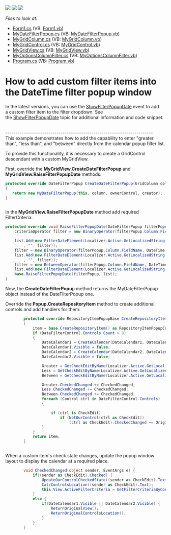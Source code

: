 <!-- default badges list -->
![](https://img.shields.io/endpoint?url=https://codecentral.devexpress.com/api/v1/VersionRange/128625307/17.1.5%2B)
[![](https://img.shields.io/badge/Open_in_DevExpress_Support_Center-FF7200?style=flat-square&logo=DevExpress&logoColor=white)](https://supportcenter.devexpress.com/ticket/details/E4265)
[![](https://img.shields.io/badge/📖_How_to_use_DevExpress_Examples-e9f6fc?style=flat-square)](https://docs.devexpress.com/GeneralInformation/403183)
<!-- default badges end -->
<!-- default file list -->
*Files to look at*:

* [Form1.cs](./CS/RangeDate/Form1.cs) (VB: [Form1.vb](./VB/RangeDate/Form1.vb))
* [MyDateFilterPopup.cs](./CS/RangeDate/MyGridControl/MyDateFilterPopup.cs) (VB: [MyDateFilterPopup.vb](./VB/RangeDate/MyGridControl/MyDateFilterPopup.vb))
* [MyGridColumn.cs](./CS/RangeDate/MyGridControl/MyGridColumn.cs) (VB: [MyGridColumn.vb](./VB/RangeDate/MyGridControl/MyGridColumn.vb))
* [MyGridControl.cs](./CS/RangeDate/MyGridControl/MyGridControl.cs) (VB: [MyGridControl.vb](./VB/RangeDate/MyGridControl/MyGridControl.vb))
* [MyGridView.cs](./CS/RangeDate/MyGridControl/MyGridView.cs) (VB: [MyGridView.vb](./VB/RangeDate/MyGridControl/MyGridView.vb))
* [MyOptionsColumnFilter.cs](./CS/RangeDate/MyGridControl/MyOptionsColumnFilter.cs) (VB: [MyOptionsColumnFilter.vb](./VB/RangeDate/MyGridControl/MyOptionsColumnFilter.vb))
* [Program.cs](./CS/RangeDate/Program.cs) (VB: [Program.vb](./VB/RangeDate/Program.vb))
<!-- default file list end -->
# How to add custom filter items into the DateTime filter popup window 


<p>In the latest versions, you can use the <a href="https://documentation.devexpress.com/WindowsForms/DevExpressXtraGridViewsBaseColumnView_ShowFilterPopupDatetopic.aspx">ShowFilterPopupDate</a> event to add a custom filter item to the filter dropdown. See the <a href="https://documentation.devexpress.com/WindowsForms/DevExpressXtraGridViewsBaseColumnView_ShowFilterPopupDatetopic.aspx">ShowFilterPopupDate</a> topic for additional information and code snippet.</p>
<p><br>------------------------------------------------------------------------<br>This example demonstrates how to add the capability to enter "greater than", "less than", and "between" directly from the calendar popup filter list.</p>
<p>To provide this functionality, it is necessary to create a GridControl descendant with a custom MyGridView.</p>
<p>First, override the <strong>MyGridView.CreateDateFilterPopup</strong> and<strong> MyGridView.RaiseFilterPopupDate</strong> methods.</p>


```cs
protected override DateFilterPopup CreateDateFilterPopup(GridColumn column, System.Windows.Forms.Control ownerControl, object creator)
{
   return new MyDateFilterPopup(this, column, ownerControl, creator);
}



```


<p>In the <strong>MyGridView.RaiseFilterPopupDate</strong> method add required FilterCriteria.</p>


```cs
protected override void RaiseFilterPopupDate(DateFilterPopup filterPopup, List<FilterDateElement> list) {
    CriteriaOperator filter = new BinaryOperator(filterPopup.Column.FieldName, DateTime.Today, BinaryOperatorType.Greater);

    list.Add(new FilterDateElement(Localizer.Active.GetLocalizedString(StringId.FilterClauseGreater)
        , "", filter));
    filter = new BinaryOperator(filterPopup.Column.FieldName, DateTime.Today, BinaryOperatorType.Less);
    list.Add(new FilterDateElement(Localizer.Active.GetLocalizedString(StringId.FilterClauseLess)
        , "", filter));
    filter = new BetweenOperator(filterPopup.Column.FieldName, DateTime.Today, DateTime.Today);
    list.Add(new FilterDateElement(Localizer.Active.GetLocalizedString(StringId.FilterClauseBetween), "", filter));
    base.RaiseFilterPopupDate(filterPopup, list);
}
```


<p>Now, the <strong>CreateDateFilterPopu</strong>p method returns the MyDateFilterPopup object instead of the DateFilterPopup one.</p>
<p>Override the<strong> Popup.CreateRepositoryItem</strong> method to create additional controls and add handlers for them:</p>


```cs
        protected override RepositoryItemPopupBase CreateRepositoryItem()
        {
            item = base.CreateRepositoryItem() as RepositoryItemPopupContainerEdit;
            if (DateFilterControl.Controls.Count > 0)
            {
                DateCalendar1 = CreateCalendar(DateCalendar1, DateCalendar.SelectionStart, DateCalendar.Top, DateCalendar.Left);
                DateCalendar1.Visible = false;
                DateCalendar2 = CreateCalendar(DateCalendar2, DateCalendar.SelectionStart, DateCalendar1.Top, DateCalendar.Left + DateCalendar1.Width);
                DateCalendar2.Visible = false;

                Greater = GetCheckEditByName(Localizer.Active.GetLocalizedString(StringId.FilterClauseGreater));
                Less = GetCheckEditByName(Localizer.Active.GetLocalizedString(StringId.FilterClauseLess));
                Between = GetCheckEditByName(Localizer.Active.GetLocalizedString(StringId.FilterClauseBetween));

                Greater.CheckedChanged += CheckedChanged;
                Less.CheckedChanged += CheckedChanged;
                Between.CheckedChanged += CheckedChanged;
                foreach (Control ctrl in DateFilterControl.Controls)
                {

                    if (ctrl is CheckEdit)
                        if (NotOurControl(ctrl as CheckEdit))
                            (ctrl as CheckEdit).CheckedChanged += OriginalDateFilterPopup_CheckedChanged;
                }
            }
            return item;
        }



```


<p>When a custom item's check state changes, update the popup window layout to display the calendar at a required place.</p>


```cs
        void CheckedChanged(object sender, EventArgs e) {
            if((sender as CheckEdit).Checked) {
                UpdateOurControlCheckedState((sender as CheckEdit).Text);
                CalcControlsLocation((sender as CheckEdit).Text);
                this.View.ActiveFilterCriteria = GetFilterCriteriaByControlState();
            }
            else {
                if(DateCalendar1.Visible || DateCalendar2.Visible) {
                    ReturnOriginalView();
                    ReturnOriginalControlsLocation();
                }
            }
        }
```


<p> </p>

<br/>



